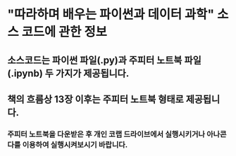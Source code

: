 # "따라하며 배우는 파이썬과 데이터 과학" 소스 코드에 관한 정보
## 소스코드는 파이썬 파일(.py)과 주피터 노트북 파일(.ipynb) 두 가지가 제공됩니다.
## 책의 흐름상 13장 이후는 주피터 노트북 형태로 제공됩니다.
### 주피터 노트북을 다운받은 후 개인 코랩 드라이브에서 실행시키거나 아나콘다를 이용하여 실행시켜보시기 바랍니다.
